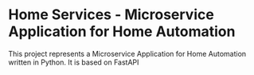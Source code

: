 # Home Services - Microservice Application for Home Automation

This project represents a Microservice Application for Home Automation written in Python. It is based on FastAPI